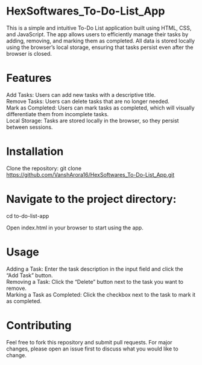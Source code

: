 # HexSoftwares_To-Do-List_App
This is a simple and intuitive To-Do List application built using HTML, CSS, and JavaScript. The app allows users to efficiently manage their tasks by adding, removing, and marking them as completed. All data is stored locally using the browser’s local storage, ensuring that tasks persist even after the browser is closed.

# Features
Add Tasks: Users can add new tasks with a descriptive title. <br>
Remove Tasks: Users can delete tasks that are no longer needed.<br>
Mark as Completed: Users can mark tasks as completed, which will visually differentiate them from incomplete tasks. <br>
Local Storage: Tasks are stored locally in the browser, so they persist between sessions.<br>

# Installation
Clone the repository:
git clone https://github.com/VanshArora16/HexSoftwares_To-Do-List_App.git

# Navigate to the project directory:
cd to-do-list-app

Open index.html in your browser to start using the app.

# Usage
Adding a Task: Enter the task description in the input field and click the “Add Task” button.<br>
Removing a Task: Click the “Delete” button next to the task you want to remove.<br>
Marking a Task as Completed: Click the checkbox next to the task to mark it as completed.<br>

# Contributing
Feel free to fork this repository and submit pull requests. For major changes, please open an issue first to discuss what you would like to change.